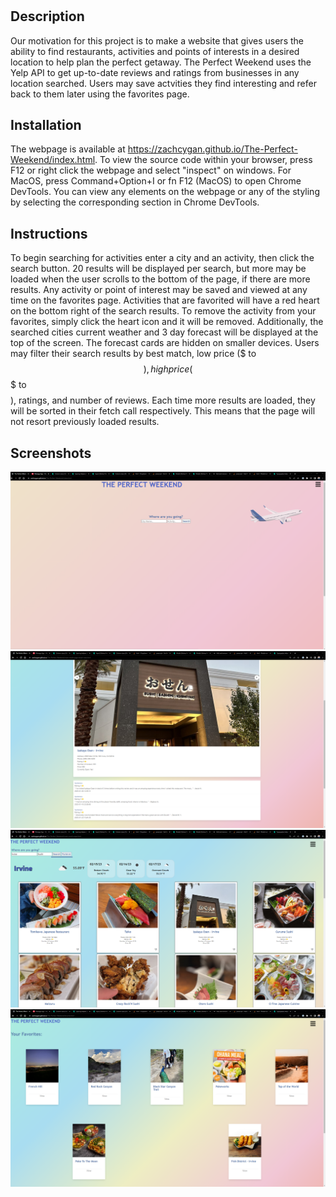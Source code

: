 # <The-Perfect-Weekend>

## Description

Our motivation for this project is to make a website that gives users the ability to find restaurants, activities and points of interests in a desired location to help plan the perfect getaway. The Perfect Weekend uses the Yelp API to  get up-to-date reviews and ratings from businesses in any location searched. Users may save actvities they find interesting and refer back to them later using the favorites page. 

## Installation

The webpage is available at https://zachcygan.github.io/The-Perfect-Weekend/index.html. To view the source code within your browser, press F12 or right click the webpage and select "inspect" on windows. For MacOS,  press Command+Option+I or fn F12 (MacOS) to open Chrome DevTools. You can view any elements on the webpage or any of the styling by selecting the corresponding section in Chrome DevTools. 

## Instructions

To begin searching for activities enter a city and an activity, then click the search button. 20 results will be displayed per search, but more may be loaded when the user scrolls to the bottom of the page, if there are more results. Any activity or point of interest may be saved and viewed at any time on the favorites page. Activities that are favorited will have a red heart on the bottom right of the search results. To remove the activity from your favorites, simply click the heart icon and it will be removed. Additionally, the searched cities current weather and 3 day forecast will be displayed at the top of the screen. The forecast cards are hidden on smaller devices. Users may filter their search results by best match, low price ($ to $$), high price ($$$ to $$$$), ratings, and number of reviews. Each time more results are loaded, they will be sorted in their fetch call respectively. This means that the page will not resort previously loaded results. 

## Screenshots

![screenshot of the website](assets/images/screenshot.png)
![screenshot of the website](assets/images/screenshot1.png)
![screenshot of the website](assets/images/screenshot2.png)
![screenshot of the website](assets/images/screenshot3.png)

